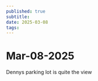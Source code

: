 ```yaml
---
published: true
subtitle: 
date: 2025-03-08
tags: 
---
```


# Mar-08-2025

Dennys parking lot is quite the view